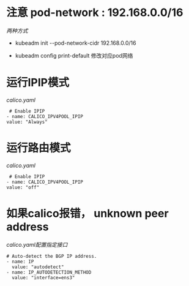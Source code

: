 # 注意 pod-network : 192.168.0.0/16

*两种方式*

* kubeadm init --pod-network-cidr 192.168.0.0/16

* kubeadm config print-default 修改对应pod网络


# 运行IPIP模式

*calico.yaml*

```
 # Enable IPIP
- name: CALICO_IPV4POOL_IPIP
value: "Always"
```


# 运行路由模式

*calico.yaml*

```
 # Enable IPIP
- name: CALICO_IPV4POOL_IPIP
value: "off"
```

# 如果calico报错， unknown peer address 

*calico.yaml配置指定接口*

```
# Auto-detect the BGP IP address.
- name: IP
  value: "autodetect"
- name: IP_AUTODETECTION_METHOD
  value: "interface=ens3"
```
